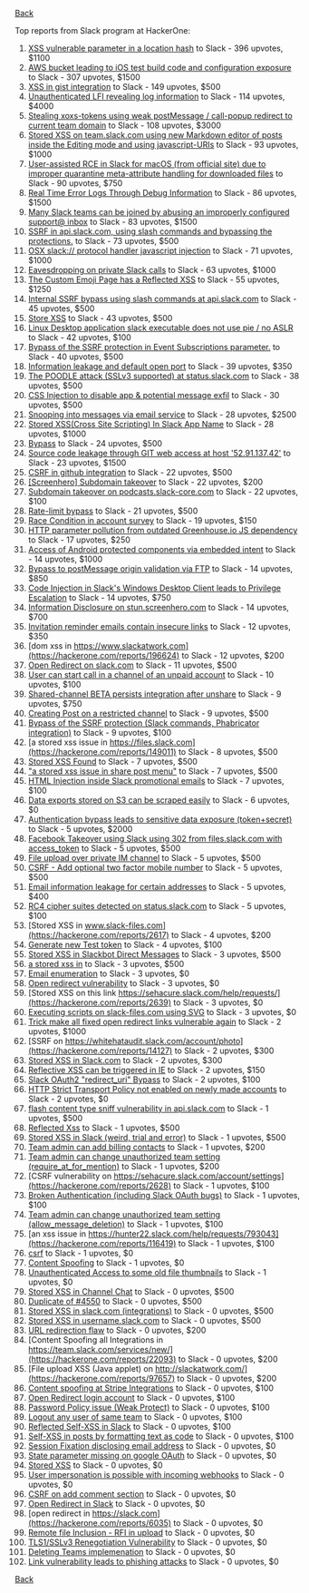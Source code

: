 [Back](../README.md)

Top reports from Slack program at HackerOne:

1. [XSS vulnerable parameter in a location hash](https://hackerone.com/reports/146336) to Slack - 396 upvotes, $1100
2. [AWS bucket leading to iOS test build code and configuration exposure](https://hackerone.com/reports/404822) to Slack - 307 upvotes, $1500
3. [XSS in gist integration](https://hackerone.com/reports/11073) to Slack - 149 upvotes, $500
4. [Unauthenticated LFI revealing log information](https://hackerone.com/reports/272578) to Slack - 114 upvotes, $4000
5. [Stealing xoxs-tokens using weak postMessage / call-popup redirect to current team domain](https://hackerone.com/reports/207170) to Slack - 108 upvotes, $3000
6. [Stored XSS on team.slack.com using new Markdown editor of posts inside the Editing mode and using javascript-URIs](https://hackerone.com/reports/132104) to Slack - 93 upvotes, $1000
7. [User-assisted RCE in Slack for macOS (from official site) due to improper quarantine meta-attribute handling for downloaded files](https://hackerone.com/reports/470637) to Slack - 90 upvotes, $750
8. [Real Time Error Logs Through Debug Information](https://hackerone.com/reports/503283) to Slack - 86 upvotes, $1500
9. [Many Slack teams can be joined by abusing an improperly configured support@ inbox](https://hackerone.com/reports/239623) to Slack - 83 upvotes, $1500
10. [SSRF in api.slack.com, using slash commands and bypassing the protections.](https://hackerone.com/reports/381129) to Slack - 73 upvotes, $500
11. [OSX slack:// protocol handler javascript injection](https://hackerone.com/reports/79348) to Slack - 71 upvotes, $1000
12. [Eavesdropping on private Slack calls](https://hackerone.com/reports/184698) to Slack - 63 upvotes, $1000
13. [The Custom Emoji Page has a Reflected XSS](https://hackerone.com/reports/258198) to Slack - 55 upvotes, $1250
14. [Internal SSRF bypass using slash commands at api.slack.com](https://hackerone.com/reports/356765) to Slack - 45 upvotes, $500
15. [Store XSS](https://hackerone.com/reports/187410) to Slack - 43 upvotes, $500
16. [Linux Desktop application slack executable does not use pie / no ASLR](https://hackerone.com/reports/415272) to Slack - 42 upvotes, $100
17. [Bypass of the SSRF protection in Event Subscriptions parameter.](https://hackerone.com/reports/386292) to Slack - 40 upvotes, $500
18. [Information leakage and default open port](https://hackerone.com/reports/305518) to Slack - 39 upvotes, $350
19. [The POODLE attack (SSLv3 supported) at status.slack.com](https://hackerone.com/reports/375097) to Slack - 38 upvotes, $500
20. [CSS Injection to disable app &amp; potential message exfil](https://hackerone.com/reports/679969) to Slack - 30 upvotes, $500
21. [Snooping into messages via email service](https://hackerone.com/reports/163938) to Slack - 28 upvotes, $2500
22. [Stored XSS(Cross Site Scripting) In Slack App Name](https://hackerone.com/reports/159460) to Slack - 28 upvotes, $1000
23. [Bypass](https://hackerone.com/reports/121696) to Slack - 24 upvotes, $500
24. [Source code leakage through GIT web access at host '52.91.137.42'](https://hackerone.com/reports/148068) to Slack - 23 upvotes, $1500
25. [CSRF in github integration](https://hackerone.com/reports/174328) to Slack - 22 upvotes, $500
26. [[Screenhero] Subdomain takeover](https://hackerone.com/reports/142096) to Slack - 22 upvotes, $200
27. [Subdomain takeover on podcasts.slack-core.com](https://hackerone.com/reports/195350) to Slack - 22 upvotes, $100
28. [Rate-limit bypass](https://hackerone.com/reports/165727) to Slack - 21 upvotes, $500
29. [Race Condition in account survey](https://hackerone.com/reports/165570) to Slack - 19 upvotes, $150
30. [HTTP parameter pollution from outdated Greenhouse.io JS dependency](https://hackerone.com/reports/335339) to Slack - 17 upvotes, $250
31. [Access of Android protected components via embedded intent](https://hackerone.com/reports/200427) to Slack - 14 upvotes, $1000
32. [Bypass to postMessage origin validation via FTP](https://hackerone.com/reports/210654) to Slack - 14 upvotes, $850
33. [Code Injection in Slack's Windows Desktop Client leads to Privilege Escalation](https://hackerone.com/reports/162955) to Slack - 14 upvotes, $750
34. [Information Disclosure on stun.screenhero.com](https://hackerone.com/reports/175061) to Slack - 14 upvotes, $700
35. [Invitation reminder emails contain insecure links](https://hackerone.com/reports/327674) to Slack - 12 upvotes, $350
36. [dom xss in https://www.slackatwork.com](https://hackerone.com/reports/196624) to Slack - 12 upvotes, $200
37. [Open Redirect on slack.com](https://hackerone.com/reports/140447) to Slack - 11 upvotes, $500
38. [User can start call in a channel of an unpaid account](https://hackerone.com/reports/147369) to Slack - 10 upvotes, $100
39. [Shared-channel BETA persists integration after unshare](https://hackerone.com/reports/291822) to Slack - 9 upvotes, $750
40. [Creating Post on a restricted channel](https://hackerone.com/reports/151459) to Slack - 9 upvotes, $500
41. [Bypass of the SSRF protection (Slack commands, Phabricator integration)](https://hackerone.com/reports/61312) to Slack - 9 upvotes, $100
42. [a stored xss issue in https://files.slack.com](https://hackerone.com/reports/149011) to Slack - 8 upvotes, $500
43. [Stored XSS Found](https://hackerone.com/reports/9774) to Slack - 7 upvotes, $500
44. ["a stored xss issue in share post menu"](https://hackerone.com/reports/148848) to Slack - 7 upvotes, $500
45. [HTML Injection inside Slack promotional emails](https://hackerone.com/reports/321029) to Slack - 7 upvotes, $100
46. [Data exports stored on S3 can be scraped easily](https://hackerone.com/reports/2746) to Slack - 6 upvotes, $0
47. [Authentication bypass leads to sensitive data exposure (token+secret)](https://hackerone.com/reports/129918) to Slack - 5 upvotes, $2000
48. [Facebook Takeover using Slack using 302 from files.slack.com with access_token](https://hackerone.com/reports/6017) to Slack - 5 upvotes, $500
49. [File upload over private IM channel](https://hackerone.com/reports/143903) to Slack - 5 upvotes, $500
50. [CSRF - Add optional two factor mobile number](https://hackerone.com/reports/155774) to Slack - 5 upvotes, $500
51. [Email information leakage for certain addresses](https://hackerone.com/reports/169992) to Slack - 5 upvotes, $400
52. [RC4 cipher suites detected on status.slack.com](https://hackerone.com/reports/99157) to Slack - 5 upvotes, $100
53. [Stored XSS in www.slack-files.com](https://hackerone.com/reports/2617) to Slack - 4 upvotes, $200
54. [Generate new Test token](https://hackerone.com/reports/147544) to Slack - 4 upvotes, $100
55. [Stored XSS in Slackbot Direct Messages](https://hackerone.com/reports/4561) to Slack - 3 upvotes, $500
56. [a stored xss in](https://hackerone.com/reports/33018) to Slack - 3 upvotes, $500
57. [Email enumeration](https://hackerone.com/reports/2766) to Slack - 3 upvotes, $0
58. [Open redirect vulnerability](https://hackerone.com/reports/2731) to Slack - 3 upvotes, $0
59. [Stored XSS on this link https://sehacure.slack.com/help/requests/](https://hackerone.com/reports/2639) to Slack - 3 upvotes, $0
60. [Executing scripts on slack-files.com using SVG](https://hackerone.com/reports/100565) to Slack - 3 upvotes, $0
61. [Trick make all fixed open redirect links vulnerable again](https://hackerone.com/reports/104087) to Slack - 2 upvotes, $1000
62. [SSRF on https://whitehataudit.slack.com/account/photo](https://hackerone.com/reports/14127) to Slack - 2 upvotes, $300
63. [Stored XSS in Slack.com](https://hackerone.com/reports/6002) to Slack - 2 upvotes, $300
64. [Reflective XSS can be triggered in IE](https://hackerone.com/reports/2497) to Slack - 2 upvotes, $150
65. [Slack OAuth2 "redirect_uri" Bypass](https://hackerone.com/reports/2575) to Slack - 2 upvotes, $100
66. [HTTP Strict Transport Policy not enabled on newly made accounts](https://hackerone.com/reports/26763) to Slack - 2 upvotes, $0
67. [flash content type sniff vulnerability in api.slack.com](https://hackerone.com/reports/3455) to Slack - 1 upvotes, $500
68. [Reflected Xss](https://hackerone.com/reports/2777) to Slack - 1 upvotes, $500
69. [Stored XSS in Slack (weird, trial and error)](https://hackerone.com/reports/96337) to Slack - 1 upvotes, $500
70. [Team admin can add billing contacts](https://hackerone.com/reports/47940) to Slack - 1 upvotes, $200
71. [Team admin can change unauthorized team setting (require_at_for_mention)](https://hackerone.com/reports/46747) to Slack - 1 upvotes, $200
72. [CSRF vulnerability on https://sehacure.slack.com/account/settings](https://hackerone.com/reports/2628) to Slack - 1 upvotes, $100
73. [Broken Authentication (including Slack OAuth bugs)](https://hackerone.com/reports/2559) to Slack - 1 upvotes, $100
74. [Team admin can change unauthorized team setting (allow_message_deletion)](https://hackerone.com/reports/46750) to Slack - 1 upvotes, $100
75. [an xss issue in https://hunter22.slack.com/help/requests/793043](https://hackerone.com/reports/116419) to Slack - 1 upvotes, $100
76. [csrf](https://hackerone.com/reports/2635) to Slack - 1 upvotes, $0
77. [Content Spoofing](https://hackerone.com/reports/2979) to Slack - 1 upvotes, $0
78. [Unauthenticated Access to some old file thumbnails](https://hackerone.com/reports/145621) to Slack - 1 upvotes, $0
79. [Stored XSS in Channel Chat](https://hackerone.com/reports/2652) to Slack - 0 upvotes, $500
80. [Duplicate of #4550](https://hackerone.com/reports/4638) to Slack - 0 upvotes, $500
81. [Stored XSS in slack.com (integrations)](https://hackerone.com/reports/10297) to Slack - 0 upvotes, $500
82. [Stored XSS in username.slack.com](https://hackerone.com/reports/2625) to Slack - 0 upvotes, $500
83. [URL redirection flaw](https://hackerone.com/reports/2622) to Slack - 0 upvotes, $200
84. [Content Spoofing all Integrations in https://team.slack.com/services/new/](https://hackerone.com/reports/22093) to Slack - 0 upvotes, $200
85. [File upload XSS (Java applet) on http://slackatwork.com/](https://hackerone.com/reports/97657) to Slack - 0 upvotes, $200
86. [Content spoofing at Stripe Integrations](https://hackerone.com/reports/21248) to Slack - 0 upvotes, $100
87. [Open Redirect login account](https://hackerone.com/reports/16718) to Slack - 0 upvotes, $100
88. [Password Policy issue (Weak Protect)](https://hackerone.com/reports/17160) to Slack - 0 upvotes, $100
89. [Logout any user of same team](https://hackerone.com/reports/54610) to Slack - 0 upvotes, $100
90. [Reflected Self-XSS in Slack](https://hackerone.com/reports/97683) to Slack - 0 upvotes, $100
91. [Self-XSS in posts by formatting text as code](https://hackerone.com/reports/89505) to Slack - 0 upvotes, $100
92. [Session Fixation disclosing email address](https://hackerone.com/reports/2582) to Slack - 0 upvotes, $0
93. [State parameter missing on google OAuth](https://hackerone.com/reports/2688) to Slack - 0 upvotes, $0
94. [Stored XSS](https://hackerone.com/reports/2926) to Slack - 0 upvotes, $0
95. [User impersonation is possible with incoming webhooks](https://hackerone.com/reports/3722) to Slack - 0 upvotes, $0
96. [CSRF on add comment section](https://hackerone.com/reports/2638) to Slack - 0 upvotes, $0
97. [Open Redirect in Slack](https://hackerone.com/reports/4549) to Slack - 0 upvotes, $0
98. [open redirect in https://slack.com](https://hackerone.com/reports/6035) to Slack - 0 upvotes, $0
99. [Remote file Inclusion - RFI in upload](https://hackerone.com/reports/14092) to Slack - 0 upvotes, $0
100. [TLS1/SSLv3 Renegotiation Vulnerability](https://hackerone.com/reports/5617) to Slack - 0 upvotes, $0
101. [Deleting Teams implemenation](https://hackerone.com/reports/2975) to Slack - 0 upvotes, $0
102. [Link vulnerability leads to phishing attacks](https://hackerone.com/reports/66994) to Slack - 0 upvotes, $0


[Back](../README.md)